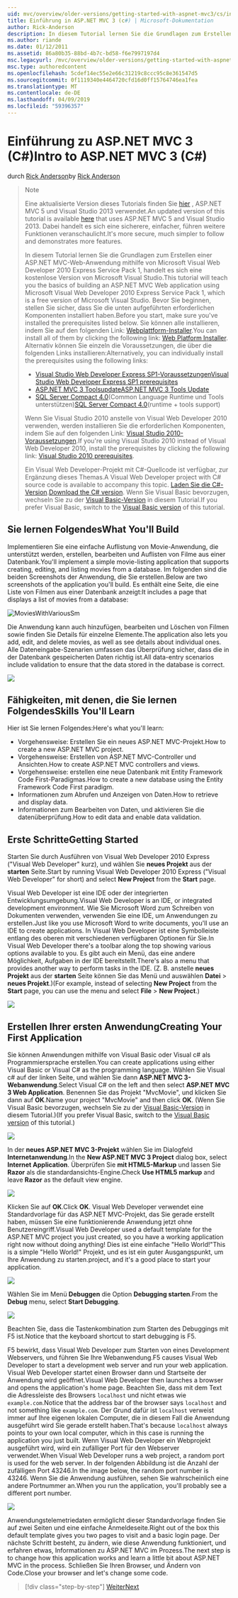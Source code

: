 ```yaml
---
uid: mvc/overview/older-versions/getting-started-with-aspnet-mvc3/cs/intro-to-aspnet-mvc-3
title: Einführung in ASP.NET MVC 3 (c#) | Microsoft-Dokumentation
author: Rick-Anderson
description: In diesem Tutorial lernen Sie die Grundlagen zum Erstellen einer ASP.NET MVC-Web-Anwendung mithilfe von Microsoft Visual Web Developer 2010 Express Service Pack 1, d.h....
ms.author: riande
ms.date: 01/12/2011
ms.assetid: 86a80b35-88bd-4b7c-bd58-f6e7997197d4
msc.legacyurl: /mvc/overview/older-versions/getting-started-with-aspnet-mvc3/cs/intro-to-aspnet-mvc-3
msc.type: authoredcontent
ms.openlocfilehash: 5cdef14ec55e2e66c31219c8ccc95c8e361547d5
ms.sourcegitcommit: 0f1119340e4464720cfd16d0ff15764746ea1fea
ms.translationtype: MT
ms.contentlocale: de-DE
ms.lasthandoff: 04/09/2019
ms.locfileid: "59396357"
---
```

# <a name="intro-to-aspnet-mvc-3-c"></a><span data-ttu-id="e2e9b-103">Einführung zu ASP.NET MVC 3 (C#)</span><span class="sxs-lookup"><span data-stu-id="e2e9b-103">Intro to ASP.NET MVC 3 (C#)</span></span>

<span data-ttu-id="e2e9b-104">durch [Rick Anderson]((https://twitter.com/RickAndMSFT))</span><span class="sxs-lookup"><span data-stu-id="e2e9b-104">by [Rick Anderson]((https://twitter.com/RickAndMSFT))</span></span>

> > [!NOTE]
> > <span data-ttu-id="e2e9b-105">Eine aktualisierte Version dieses Tutorials finden Sie [hier](../../../getting-started/introduction/getting-started.md) , ASP.NET MVC 5 und Visual Studio 2013 verwendet.</span><span class="sxs-lookup"><span data-stu-id="e2e9b-105">An updated version of this tutorial is available [here](../../../getting-started/introduction/getting-started.md) that uses ASP.NET MVC 5 and Visual Studio 2013.</span></span> <span data-ttu-id="e2e9b-106">Dabei handelt es sich eine sicherere, einfacher, führen weitere Funktionen veranschaulicht.</span><span class="sxs-lookup"><span data-stu-id="e2e9b-106">It's more secure, much simpler to follow and demonstrates more features.</span></span>
> 
> 
> <span data-ttu-id="e2e9b-107">In diesem Tutorial lernen Sie die Grundlagen zum Erstellen einer ASP.NET MVC-Web-Anwendung mithilfe von Microsoft Visual Web Developer 2010 Express Service Pack 1, handelt es sich eine kostenlose Version von Microsoft Visual Studio.</span><span class="sxs-lookup"><span data-stu-id="e2e9b-107">This tutorial will teach you the basics of building an ASP.NET MVC Web application using Microsoft Visual Web Developer 2010 Express Service Pack 1, which is a free version of Microsoft Visual Studio.</span></span> <span data-ttu-id="e2e9b-108">Bevor Sie beginnen, stellen Sie sicher, dass Sie die unten aufgeführten erforderlichen Komponenten installiert haben.</span><span class="sxs-lookup"><span data-stu-id="e2e9b-108">Before you start, make sure you've installed the prerequisites listed below.</span></span> <span data-ttu-id="e2e9b-109">Sie können alle installieren, indem Sie auf den folgenden Link: [Webplattform-Installer](https://www.microsoft.com/web/gallery/install.aspx?appid=VWD2010SP1Pack).</span><span class="sxs-lookup"><span data-stu-id="e2e9b-109">You can install all of them by clicking the following link: [Web Platform Installer](https://www.microsoft.com/web/gallery/install.aspx?appid=VWD2010SP1Pack).</span></span> <span data-ttu-id="e2e9b-110">Alternativ können Sie einzeln die Voraussetzungen, die über die folgenden Links installieren:</span><span class="sxs-lookup"><span data-stu-id="e2e9b-110">Alternatively, you can individually install the prerequisites using the following links:</span></span>
> 
> - [<span data-ttu-id="e2e9b-111">Visual Studio Web Developer Express SP1-Voraussetzungen</span><span class="sxs-lookup"><span data-stu-id="e2e9b-111">Visual Studio Web Developer Express SP1 prerequisites</span></span>](https://www.microsoft.com/web/gallery/install.aspx?appid=VWD2010SP1Pack)
> - [<span data-ttu-id="e2e9b-112">ASP.NET MVC 3 Toolsupdate</span><span class="sxs-lookup"><span data-stu-id="e2e9b-112">ASP.NET MVC 3 Tools Update</span></span>](https://www.microsoft.com/web/gallery/install.aspx?appsxml=&amp;appid=MVC3)
> - <span data-ttu-id="e2e9b-113">[SQL Server Compact 4.0](https://www.microsoft.com/web/gallery/install.aspx?appid=SQLCE;SQLCEVSTools_4_0)(Common Language Runtime und Tools unterstützen)</span><span class="sxs-lookup"><span data-stu-id="e2e9b-113">[SQL Server Compact 4.0](https://www.microsoft.com/web/gallery/install.aspx?appid=SQLCE;SQLCEVSTools_4_0)(runtime + tools support)</span></span>
> 
> <span data-ttu-id="e2e9b-114">Wenn Sie Visual Studio 2010 anstelle von Visual Web Developer 2010 verwenden, werden installieren Sie die erforderlichen Komponenten, indem Sie auf den folgenden Link: [Visual Studio 2010-Voraussetzungen](https://www.microsoft.com/web/gallery/install.aspx?appsxml=&amp;appid=VS2010SP1Pack).</span><span class="sxs-lookup"><span data-stu-id="e2e9b-114">If you're using Visual Studio 2010 instead of Visual Web Developer 2010, install the prerequisites by clicking the following link: [Visual Studio 2010 prerequisites](https://www.microsoft.com/web/gallery/install.aspx?appsxml=&amp;appid=VS2010SP1Pack).</span></span>
> 
> <span data-ttu-id="e2e9b-115">Ein Visual Web Developer-Projekt mit C#-Quellcode ist verfügbar, zur Ergänzung dieses Themas.</span><span class="sxs-lookup"><span data-stu-id="e2e9b-115">A Visual Web Developer project with C# source code is available to accompany this topic.</span></span> <span data-ttu-id="e2e9b-116">[Laden Sie die C#-Version](https://code.msdn.microsoft.com/Introduction-to-MVC-3-10d1b098).</span><span class="sxs-lookup"><span data-stu-id="e2e9b-116">[Download the C# version](https://code.msdn.microsoft.com/Introduction-to-MVC-3-10d1b098).</span></span> <span data-ttu-id="e2e9b-117">Wenn Sie Visual Basic bevorzugen, wechseln Sie zu der [Visual Basic-Version](../vb/intro-to-aspnet-mvc-3.md) in diesem Tutorial.</span><span class="sxs-lookup"><span data-stu-id="e2e9b-117">If you prefer Visual Basic, switch to the [Visual Basic version](../vb/intro-to-aspnet-mvc-3.md) of this tutorial.</span></span>


## <a name="what-youll-build"></a><span data-ttu-id="e2e9b-118">Sie lernen Folgendes</span><span class="sxs-lookup"><span data-stu-id="e2e9b-118">What You'll Build</span></span>

<span data-ttu-id="e2e9b-119">Implementieren Sie eine einfache Auflistung von Movie-Anwendung, die unterstützt werden, erstellen, bearbeiten und Auflisten von Filme aus einer Datenbank.</span><span class="sxs-lookup"><span data-stu-id="e2e9b-119">You'll implement a simple movie-listing application that supports creating, editing, and listing movies from a database.</span></span> <span data-ttu-id="e2e9b-120">Im folgenden sind die beiden Screenshots der Anwendung, die Sie erstellen.</span><span class="sxs-lookup"><span data-stu-id="e2e9b-120">Below are two screenshots of the application you'll build.</span></span> <span data-ttu-id="e2e9b-121">Es enthält eine Seite, die eine Liste von Filmen aus einer Datenbank anzeigt:</span><span class="sxs-lookup"><span data-stu-id="e2e9b-121">It includes a page that displays a list of movies from a database:</span></span>

![MoviesWithVariousSm](intro-to-aspnet-mvc-3/_static/image1.png)

<span data-ttu-id="e2e9b-123">Die Anwendung kann auch hinzufügen, bearbeiten und Löschen von Filmen sowie finden Sie Details für einzelne Elemente.</span><span class="sxs-lookup"><span data-stu-id="e2e9b-123">The application also lets you add, edit, and delete movies, as well as see details about individual ones.</span></span> <span data-ttu-id="e2e9b-124">Alle Dateneingabe-Szenarien umfassen das Überprüfung sicher, dass die in der Datenbank gespeicherten Daten richtig ist.</span><span class="sxs-lookup"><span data-stu-id="e2e9b-124">All data-entry scenarios include validation to ensure that the data stored in the database is correct.</span></span>

![](intro-to-aspnet-mvc-3/_static/image2.png)

## <a name="skills-youll-learn"></a><span data-ttu-id="e2e9b-125">Fähigkeiten, mit denen, die Sie lernen Folgendes</span><span class="sxs-lookup"><span data-stu-id="e2e9b-125">Skills You'll Learn</span></span>

<span data-ttu-id="e2e9b-126">Hier ist Sie lernen Folgendes:</span><span class="sxs-lookup"><span data-stu-id="e2e9b-126">Here's what you'll learn:</span></span>

- <span data-ttu-id="e2e9b-127">Vorgehensweise: Erstellen Sie ein neues ASP.NET MVC-Projekt.</span><span class="sxs-lookup"><span data-stu-id="e2e9b-127">How to create a new ASP.NET MVC project.</span></span>
- <span data-ttu-id="e2e9b-128">Vorgehensweise: Erstellen von ASP.NET MVC-Controller und Ansichten.</span><span class="sxs-lookup"><span data-stu-id="e2e9b-128">How to create ASP.NET MVC controllers and views.</span></span>
- <span data-ttu-id="e2e9b-129">Vorgehensweise: erstellen eine neue Datenbank mit Entity Framework Code First-Paradigmas.</span><span class="sxs-lookup"><span data-stu-id="e2e9b-129">How to create a new database using the Entity Framework Code First paradigm.</span></span>
- <span data-ttu-id="e2e9b-130">Informationen zum Abrufen und Anzeigen von Daten.</span><span class="sxs-lookup"><span data-stu-id="e2e9b-130">How to retrieve and display data.</span></span>
- <span data-ttu-id="e2e9b-131">Informationen zum Bearbeiten von Daten, und aktivieren Sie die datenüberprüfung.</span><span class="sxs-lookup"><span data-stu-id="e2e9b-131">How to edit data and enable data validation.</span></span>

## <a name="getting-started"></a><span data-ttu-id="e2e9b-132">Erste Schritte</span><span class="sxs-lookup"><span data-stu-id="e2e9b-132">Getting Started</span></span>

<span data-ttu-id="e2e9b-133">Starten Sie durch Ausführen von Visual Web Developer 2010 Express ("Visual Web Developer" kurz), und wählen Sie **neues Projekt** aus der **starten** Seite.</span><span class="sxs-lookup"><span data-stu-id="e2e9b-133">Start by running Visual Web Developer 2010 Express ("Visual Web Developer" for short) and select **New Project** from the **Start** page.</span></span>

<span data-ttu-id="e2e9b-134">Visual Web Developer ist eine IDE oder der integrierten Entwicklungsumgebung.</span><span class="sxs-lookup"><span data-stu-id="e2e9b-134">Visual Web Developer is an IDE, or integrated development environment.</span></span> <span data-ttu-id="e2e9b-135">Wie Sie Microsoft Word zum Schreiben von Dokumenten verwenden, verwenden Sie eine IDE, um Anwendungen zu erstellen.</span><span class="sxs-lookup"><span data-stu-id="e2e9b-135">Just like you use Microsoft Word to write documents, you'll use an IDE to create applications.</span></span> <span data-ttu-id="e2e9b-136">In Visual Web Developer ist eine Symbolleiste entlang des oberen mit verschiedenen verfügbaren Optionen für Sie.</span><span class="sxs-lookup"><span data-stu-id="e2e9b-136">In Visual Web Developer there's a toolbar along the top showing various options available to you.</span></span> <span data-ttu-id="e2e9b-137">Es gibt auch ein Menü, das eine andere Möglichkeit, Aufgaben in der IDE bereitstellt.</span><span class="sxs-lookup"><span data-stu-id="e2e9b-137">There's also a menu that provides another way to perform tasks in the IDE.</span></span> <span data-ttu-id="e2e9b-138">(Z. B. anstelle **neues Projekt** aus der **starten** Seite können Sie das Menü und auswählen **Datei** &gt; **neues Projekt**.)</span><span class="sxs-lookup"><span data-stu-id="e2e9b-138">(For example, instead of selecting **New Project** from the **Start** page, you can use the menu and select **File** &gt; **New Project**.)</span></span>

[![](intro-to-aspnet-mvc-3/_static/image4.png)](intro-to-aspnet-mvc-3/_static/image3.png)

## <a name="creating-your-first-application"></a><span data-ttu-id="e2e9b-139">Erstellen Ihrer ersten Anwendung</span><span class="sxs-lookup"><span data-stu-id="e2e9b-139">Creating Your First Application</span></span>

<span data-ttu-id="e2e9b-140">Sie können Anwendungen mithilfe von Visual Basic oder Visual c# als Programmiersprache erstellen.</span><span class="sxs-lookup"><span data-stu-id="e2e9b-140">You can create applications using either Visual Basic or Visual C# as the programming language.</span></span> <span data-ttu-id="e2e9b-141">Wählen Sie Visual c# auf der linken Seite, und wählen Sie dann **ASP.NET MVC 3-Webanwendung**.</span><span class="sxs-lookup"><span data-stu-id="e2e9b-141">Select Visual C# on the left and then select **ASP.NET MVC 3 Web Application**.</span></span> <span data-ttu-id="e2e9b-142">Benennen Sie das Projekt "MvcMovie", und klicken Sie dann auf **OK**.</span><span class="sxs-lookup"><span data-stu-id="e2e9b-142">Name your project "MvcMovie" and then click **OK**.</span></span> <span data-ttu-id="e2e9b-143">(Wenn Sie Visual Basic bevorzugen, wechseln Sie zu der [Visual Basic-Version](../vb/intro-to-aspnet-mvc-3.md) in diesem Tutorial.)</span><span class="sxs-lookup"><span data-stu-id="e2e9b-143">(If you prefer Visual Basic, switch to the [Visual Basic version](../vb/intro-to-aspnet-mvc-3.md) of this tutorial.)</span></span>

![](intro-to-aspnet-mvc-3/_static/image5.png)

<span data-ttu-id="e2e9b-144">In der **neues ASP.NET MVC 3-Projekt** wählen Sie im Dialogfeld **Internetanwendung**.</span><span class="sxs-lookup"><span data-stu-id="e2e9b-144">In the **New ASP.NET MVC 3 Project** dialog box, select **Internet Application**.</span></span> <span data-ttu-id="e2e9b-145">Überprüfen Sie **mit HTML5-Markup** und lassen Sie **Razor** als die standardansichts-Engine.</span><span class="sxs-lookup"><span data-stu-id="e2e9b-145">Check **Use HTML5 markup** and leave **Razor** as the default view engine.</span></span>

![](intro-to-aspnet-mvc-3/_static/image6.png)

<span data-ttu-id="e2e9b-146">Klicken Sie auf **OK**.</span><span class="sxs-lookup"><span data-stu-id="e2e9b-146">Click **OK**.</span></span> <span data-ttu-id="e2e9b-147">Visual Web Developer verwendet eine Standardvorlage für das ASP.NET MVC-Projekt, das Sie gerade erstellt haben, müssen Sie eine funktionierende Anwendung jetzt ohne Benutzereingriff.</span><span class="sxs-lookup"><span data-stu-id="e2e9b-147">Visual Web Developer used a default template for the ASP.NET MVC project you just created, so you have a working application right now without doing anything!</span></span> <span data-ttu-id="e2e9b-148">Dies ist eine einfache "Hello World!"</span><span class="sxs-lookup"><span data-stu-id="e2e9b-148">This is a simple "Hello World!"</span></span> <span data-ttu-id="e2e9b-149">Projekt, und es ist ein guter Ausgangspunkt, um Ihre Anwendung zu starten.</span><span class="sxs-lookup"><span data-stu-id="e2e9b-149">project, and it's a good place to start your application.</span></span>

[![](intro-to-aspnet-mvc-3/_static/image8.png)](intro-to-aspnet-mvc-3/_static/image7.png)

<span data-ttu-id="e2e9b-150">Wählen Sie im Menü **Debuggen** die Option **Debugging starten**.</span><span class="sxs-lookup"><span data-stu-id="e2e9b-150">From the **Debug** menu, select **Start Debugging**.</span></span>

![](intro-to-aspnet-mvc-3/_static/image9.png)

<span data-ttu-id="e2e9b-151">Beachten Sie, dass die Tastenkombination zum Starten des Debuggings mit F5 ist.</span><span class="sxs-lookup"><span data-stu-id="e2e9b-151">Notice that the keyboard shortcut to start debugging is F5.</span></span>

<span data-ttu-id="e2e9b-152">F5 bewirkt, dass Visual Web Developer zum Starten von eines Development Webservers, und führen Sie Ihre Webanwendung.</span><span class="sxs-lookup"><span data-stu-id="e2e9b-152">F5 causes Visual Web Developer to start a development web server and run your web application.</span></span> <span data-ttu-id="e2e9b-153">Visual Web Developer startet einen Browser dann und Startseite der Anwendung wird geöffnet.</span><span class="sxs-lookup"><span data-stu-id="e2e9b-153">Visual Web Developer then launches a browser and opens the application's home page.</span></span> <span data-ttu-id="e2e9b-154">Beachten Sie, dass mit dem Text die Adressleiste des Browsers `localhost` und nicht etwas wie `example.com`.</span><span class="sxs-lookup"><span data-stu-id="e2e9b-154">Notice that the address bar of the browser says `localhost` and not something like `example.com`.</span></span> <span data-ttu-id="e2e9b-155">Der Grund dafür ist `localhost` verweist immer auf Ihre eigenen lokalen Computer, die in diesem Fall die Anwendung ausgeführt wird Sie gerade erstellt haben.</span><span class="sxs-lookup"><span data-stu-id="e2e9b-155">That's because `localhost` always points to your own local computer, which in this case is running the application you just built.</span></span> <span data-ttu-id="e2e9b-156">Wenn Visual Web Developer ein Webprojekt ausgeführt wird, wird ein zufälliger Port für den Webserver verwendet.</span><span class="sxs-lookup"><span data-stu-id="e2e9b-156">When Visual Web Developer runs a web project, a random port is used for the web server.</span></span> <span data-ttu-id="e2e9b-157">In der folgenden Abbildung ist die Anzahl der zufälligen Port 43246.</span><span class="sxs-lookup"><span data-stu-id="e2e9b-157">In the image below, the random port number is 43246.</span></span> <span data-ttu-id="e2e9b-158">Wenn Sie die Anwendung ausführen, sehen Sie wahrscheinlich eine andere Portnummer an.</span><span class="sxs-lookup"><span data-stu-id="e2e9b-158">When you run the application, you'll probably see a different port number.</span></span>

![](intro-to-aspnet-mvc-3/_static/image10.png)

<span data-ttu-id="e2e9b-159">Anwendungstelemetriedaten ermöglicht dieser Standardvorlage finden Sie auf zwei Seiten und eine einfache Anmeldeseite.</span><span class="sxs-lookup"><span data-stu-id="e2e9b-159">Right out of the box this default template gives you two pages to visit and a basic login page.</span></span> <span data-ttu-id="e2e9b-160">Der nächste Schritt besteht, zu ändern, wie diese Anwendung funktioniert, und erfahren etwas, Informationen zu ASP.NET MVC im Prozess.</span><span class="sxs-lookup"><span data-stu-id="e2e9b-160">The next step is to change how this application works and learn a little bit about ASP.NET MVC in the process.</span></span> <span data-ttu-id="e2e9b-161">Schließen Sie Ihren Browser, und Ändern von Code.</span><span class="sxs-lookup"><span data-stu-id="e2e9b-161">Close your browser and let's change some code.</span></span>

> [!div class="step-by-step"]
> [<span data-ttu-id="e2e9b-162">Weiter</span><span class="sxs-lookup"><span data-stu-id="e2e9b-162">Next</span></span>](adding-a-controller.md)
